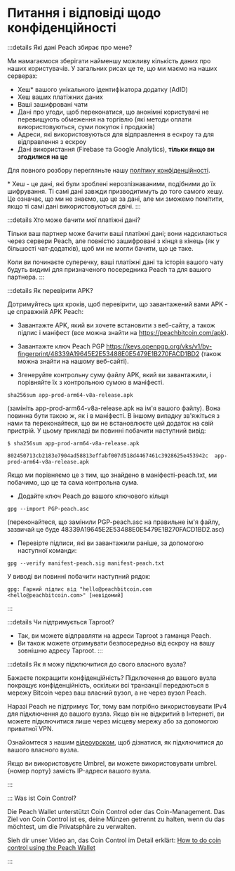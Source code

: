 # Питання і відповіді щодо конфіденційності

:::details Які дані Peach збирає про мене?

Ми намагаємося зберігати найменшу можливу кількість даних про наших користувачів. У загальних рисах це те, що ми маємо на наших серверах:

- Хеш\* вашого унікального ідентифікатора додатку (AdID)
- Хеш ваших платіжних даних
- Ваші зашифровані чати
- Дані про угоди, щоб переконатися, що анонімні користувачі не перевищують обмеження на торгівлю (які методи оплати використовуються, суми покупок і продажів)
- Адреси, які використовуються для відправлення в ескроу та для відправлення з ескроу
- Дані використання (Firebase та Google Analytics), **тільки якщо ви згодилися на це**

Для повного розбору перегляньте нашу [політику конфіденційності](/uk/privacy-policy/).

\* Хеш - це дані, які були зроблені нерозпізнаваними, подібними до їх шифрування. Ті самі дані завжди призводитимуть до того самого хешу. Це означає, що ми не знаємо, що це за дані, але ми зможемо помітити, якщо ті самі дані використовуються двічі.
:::

:::details Хто може бачити мої платіжні дані?

Тільки ваш партнер може бачити ваші платіжні дані; вони надсилаються через сервери Peach, але повністю зашифровані з кінця в кінець (як у більшості чат-додатків), щоб ми не могли бачити, що це таке.

Коли ви починаєте суперечку, ваші платіжні дані та історія вашого чату будуть видимі для призначеного посередника Peach та для вашого партнера.
:::

:::details Як перевірити APK?

Дотримуйтесь цих кроків, щоб перевірити, що завантажений вами APK - це справжній APK Peach:

- Завантажте APK, який ви хочете встановити з веб-сайту, а також підпис і маніфест (все можна знайти на https://peachbitcoin.com/apk).

- Завантажте ключ Peach PGP https://keys.openpgp.org/vks/v1/by-fingerprint/48339A19645E2E53488E0E5479E1B270FACD1BD2 (також можна знайти на нашому веб-сайті).

- Згенеруйте контрольну суму файлу APK, який ви завантажили, і порівняйте їх з контрольною сумою в маніфесті.
```
sha256sum app-prod-arm64-v8a-release.apk
```
(замініть app-prod-arm64-v8a-release.apk на ім'я вашого файлу). Вона повинна бути такою ж, як і в маніфесті. В іншому випадку зв'яжіться з нами та переконайтеся, що ви не встановлюєте цей додаток на свій пристрій. У цьому прикладі ви повинні побачити наступний вивід:
```
$ sha256sum app-prod-arm64-v8a-release.apk

802450713cb2183e7904ad58813effabf007d518d4467461c3928625e453942c  app-prod-arm64-v8a-release.apk
```
Якщо ми порівняємо це з тим, що знайдено в маніфесті-peach.txt, ми побачимо, що це та сама контрольна сума.

- Додайте ключ Peach до вашого ключового кільця
```
gpg --import PGP-peach.asc
```
(переконайтеся, що замінили PGP-peach.asc на правильне ім'я файлу, зазвичай це буде 48339A19645E2E53488E0E5479E1B270FACD1BD2.asc)

- Перевірте підписи, які ви завантажили раніше, за допомогою наступної команди:
```
gpg --verify manifest-peach.sig manifest-peach.txt
``` 
У виводі ви повинні побачити наступний рядок:
```
gpg: Гарний підпис від "hello@peachbitcoin.com <hello@peachbitcoin.com>" [невідомий]
```
:::

:::details Чи підтримується Taproot?

- Так, ви можете відправляти на адреси Taproot з гаманця Peach.
- Ви також можете отримувати безпосередньо від ескроу на вашу зовнішню адресу Taproot.
:::


:::details Як я можу підключитися до свого власного вузла?

Бажаєте покращити конфіденційність? Підключення до вашого вузла покращує конфіденційність, оскільки всі транзакції передаються в мережу Bitcoin через ваш власний вузол, а не через вузол Peach.

Наразі Peach не підтримує Tor, тому вам потрібно використовувати IPv4 для підключення до вашого вузла. Якщо він не відкритий в Інтернеті, ви можете підключитися лише через місцеву мережу або за допомогою приватної VPN.

Ознайомтеся з нашим [відеоуроком](https://www.youtube.com/watch?v=xtvq2i3mIYg), щоб дізнатися, як підключитися до вашого власного вузла.

Якщо ви використовуєте Umbrel, ви можете використовувати umbrel.{номер порту} замість IP-адреси вашого вузла.

:::


::: Was ist Coin Control?

Die Peach Wallet unterstützt Coin Control oder das Coin-Management. Das Ziel von Coin Control ist es, deine Münzen getrennt zu halten, wenn du das möchtest, um die Privatsphäre zu verwalten.

Sieh dir unser Video an, das Coin Control im Detail erklärt: [How to do coin control using the Peach Wallet](https://www.youtube.com/watch?v=zWwIekSv3U8)

:::